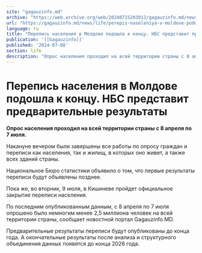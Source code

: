 ```yaml
---
site: "gagauzinfo.md"
archive: "https://web.archive.org/web/20240715203912/gagauzinfo.md/news/life/perepis-naseleniya-v-moldove-podoshla-k-kontsu-nbs-predstavit-predvaritelnie-rezultati"
url: "https://gagauzinfo.md/news/life/perepis-naseleniya-v-moldove-podoshla-k-kontsu-nbs-predstavit-predvaritelnie-rezultati"
language: ru
title: "Перепись населения в Молдове подошла к концу. НБС представит предварительные результаты"
publication: '[[Gagauzinfo]]'
published: '2024-07-08'
section: life
description: "Опрос населения проходил на всей территории страны с 8 апреля по 7 июля."
---
```


# Перепись населения в Молдове подошла к концу. НБС представит предварительные результаты

**Опрос населения проходил на всей территории страны с 8 апреля по 7 июля.**

Накануне вечером были завершены все работы по опросу граждан и переписи как населения, так и жилищ, в которых оно живет, а также всех зданий страны.

Национальное Бюро статистики объявило о том, что первые результаты переписи будут объявлены позднее.

Пока же, во вторник, 9 июля, в Кишиневе пройдет официальное закрытие переписи населения.

По последним опубликованным данным, с 8 апреля по 7 июля опрошено было немногим менее 2,5 миллиона человек на всей территории страны, сообщает новостной портал Gagauzinfo.MD.

Предварительные результаты переписи будут опубликованы до конца года. А окончательные результаты после анализа и структурного объединения данных появятся до конца 2026 года.